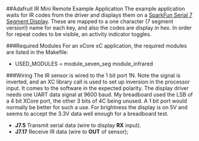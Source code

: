 ##Adafruit IR Mini Remote Example Application
The example application waits for IR codes from the driver and displays them on a [SparkFun Serial 7 Segment Display](https://github.com/teachop/xcore_seven_seg).  These are mapped to a one character (7 segment version!) name for each key, and also the codes are display in hex.  In order for repeat codes to be visible, an activity indicator toggles.

###Required Modules
For an xCore xC application, the required modules are listed in the Makefile:
- USED_MODULES = module_seven_seg module_infrared

###Wiring
The IR sensor is wired to the 1 bit port 1N.  Note the signal is inverted, and an XC library call is used to set up inversion in the processor input.  It comes to the software in the expected polarity.  The display driver needs one UART data signal at 9600 baud.  My breadboard used the LSB of a 4 bit XCore port, the other 3 bits of 4C being unused.  A 1 bit port would normally be better for such a use.  For brightness the display is on 5V and seems to accept the 3.3V data well enough for a breadboard test.
- **J7.5**  Transmit serial data (wire to display **RX** input).
- **J7.17**  Receive IR data (wire to **OUT** of sensor);

